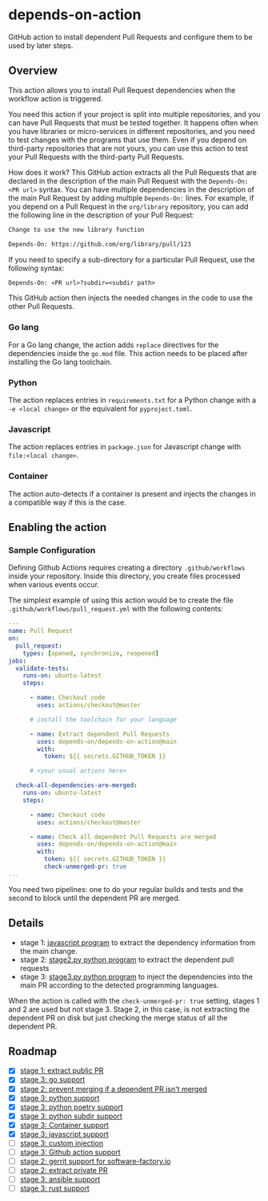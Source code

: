 # depends-on-action

GitHub action to install dependent Pull Requests and configure them to be used
by later steps.

## Overview

This action allows you to install Pull Request dependencies when the workflow
action is triggered.

You need this action if your project is split into multiple repositories, and you can have Pull Requests that must be tested together. It happens often when you have libraries or micro-services in different repositories, and you need to test changes with the programs that use them. Even if you depend on third-party repositories that are not yours, you can use this action to test your Pull Requests with the third-party Pull Requests.

How does it work? This GitHub action extracts all the Pull Requests that are declared in the description of the main Pull Request with the `Depends-On: <PR url>` syntax. You can have multiple dependencies in the description of the main Pull Request by adding multiple `Depends-On:` lines. For example, if you depend on a Pull Request in the `org/library` repository, you can add the following line in the description of your Pull Request:

```txt
Change to use the new library function

Depends-On: https://github.com/org/library/pull/123
```

If you need to specify a sub-directory for a particular Pull Request, use the following syntax:

```txt
Depends-On: <PR url>?subdir=<subdir path>
```

This GitHub action then injects the needed changes in the code to use the other Pull Requests.

### Go lang

For a Go lang change, the action adds `replace` directives for the dependencies inside the `go.mod` file. This action needs to be placed after installing the Go lang toolchain.

### Python

The action replaces entries in `requirements.txt` for a Python change with a `-e <local change>` or the equivalent for `pyproject.toml`.

### Javascript

The action replaces entries in `package.json` for Javascript change with `file:<local change>`.

### Container

The action auto-detects if a container is present and injects the changes in a compatible way if this is the case.

## Enabling the action

### Sample Configuration

Defining Github Actions requires creating a directory `.github/workflows` inside your repository. Inside this directory, you create files processed when various events occur.

The simplest example of using this action would be to create the file `.github/workflows/pull_request.yml` with the following contents:

```yaml
---
name: Pull Request
on:
  pull_request:
    types: [opened, synchronize, reopened]
jobs:
  validate-tests:
    runs-on: ubuntu-latest
    steps:

      - name: Checkout code
        uses: actions/checkout@master

      # install the toolchain for your language

      - name: Extract dependent Pull Requests
        uses: depends-on/depends-on-action@main
        with:
          token: ${{ secrets.GITHUB_TOKEN }}

      # <your usual actions here>

  check-all-dependencies-are-merged:
    runs-on: ubuntu-latest
    steps:

      - name: Checkout code
        uses: actions/checkout@master

      - name: Check all dependent Pull Requests are merged
        uses: depends-on/depends-on-action@main
        with:
          token: ${{ secrets.GITHUB_TOKEN }}
          check-unmerged-pr: true
...
```

You need two pipelines: one to do your regular builds and tests and the second to block until the dependent PR are merged.

## Details

- stage 1: [javascript program](index.js) to extract the dependency information from the main change.
- stage 2: [stage2.py python program](stage2.py) to extract the dependent pull requests
- stage 3: [stage3.py python program](stage3.py) to inject the dependencies into the main PR according to the detected programming languages.

When the action is called with the `check-unmerged-pr: true` setting, stages 1 and 2 are used but not stage 3. Stage 2, in this case, is not extracting the dependent PR on disk but just checking the merge status of all the dependent PR.

## Roadmap

- [x] [stage 1: extract public PR](https://github.com/depends-on/depends-on-action/issues/2)
- [x] [stage 3: go support](https://github.com/depends-on/depends-on-action/issues/3)
- [x] [stage 2: prevent merging if a dependent PR isn't merged](https://github.com/depends-on/depends-on-action/issues/10)
- [x] [stage 3: python support](https://github.com/depends-on/depends-on-action/issues/8)
- [x] [stage 3: python poetry support](https://github.com/depends-on/depends-on-action/issues/18)
- [x] [stage 3: python subdir support](https://github.com/depends-on/depends-on-action/issues/19)
- [x] [stage 3: Container support](https://github.com/depends-on/depends-on-action/issues/17)
- [x] [stage 3: javascript support](https://github.com/depends-on/depends-on-action/issues/12)
- [ ] [stage 3: custom injection](https://github.com/depends-on/depends-on-action/issues/4)
- [ ] [stage 3: Github action support](https://github.com/depends-on/depends-on-action/issues/5)
- [ ] [stage 2: gerrit support for software-factory.io](https://github.com/depends-on/depends-on-action/issues/6)
- [ ] [stage 2: extract private PR](https://github.com/depends-on/depends-on-action/issues/7)
- [ ] [stage 3: ansible support](https://github.com/depends-on/depends-on-action/issues/9)
- [ ] [stage 3: rust support](https://github.com/depends-on/depends-on-action/issues/11)
